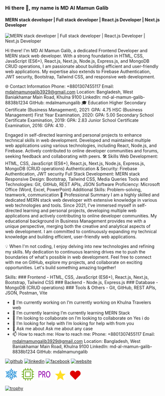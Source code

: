 ### Hi there 👋, my name is MD Al Mamun Galib
#### MERN stack developer | Full stack developer | React.js Developer | Next.js Developer
![MERN stack developer | Full stack developer | React.js Developer | Next.js Developer](https://i.ibb.co/DKt0Lc8/Yellow-Blue-Minimalist-World-Travel-Adventure-Facebook-Cover-1.png)

Hi there! I'm MD Al Mamun Galib, a dedicated Frontend Developer and MERN stack web developer. With a strong foundation in HTML, CSS, JavaScript (ES6+), React.js, Next.js,  Node.js, Express.js, and MongoDB CRUD operations, I am passionate about building efficient and user-friendly web applications. My expertise also extends to Firebase Authentication, JWT security, Bootstrap, Tailwind CSS, and responsive web development.

🌐 Contact Information Phone: +8801307455117 Email: mdalmamungalib3929@gmail.com Location: Bangladesh, West Baniakhamar Main Road, Khulna 9100 LinkedIn: md-al-mamun-galib-8838b1234 GitHub: mdalmamungalib 🎓 Education Higher Secondary Certificate (Business Management), 2021: GPA: 4.75 HSC (Business Management) First Year Examination, 2020: GPA: 5.00 Secondary School Certificate Examination, 2019: GPA: 2.83 Junior School Certificate Examination, 2016: GPA: 4.10 .

Engaged in self-directed learning and personal projects to enhance technical skills in web development.
Developed and maintained multiple web applications using various technologies, including React, Node.js, and Firebase.
Actively contributed to online developer communities and forums, seeking feedback and collaborating with peers.
🛠️ Skills
Web Development: HTML, CSS, JavaScript (ES6+), React.js, Next.js, Node.js, Express.js, MongoDB (CRUD operations)
Authentication & Security: Firebase Authentication, JWT security
Full Stack Development: MERN stack
Responsive Design: Bootstrap, Tailwind CSS, Media Queries
Tools and Technologies: Git, GitHub, REST APIs, JSON
Software Proficiency: Microsoft Office (Word, Excel, PowerPoint)
Additional Skills: Problem-solving, teamwork, communication
🚀 Professional Summary
I am a highly skilled and dedicated MERN stack web developer with extensive knowledge in various web technologies and tools. Since 2021, I've immersed myself in self-directed learning and personal projects, developing multiple web applications and actively contributing to online developer communities. My educational background in Business Management provides me with a unique perspective, merging both the creative and analytical aspects of web development. I am committed to continuously expanding my technical knowledge and building efficient, user-friendly web applications.

💡 When I'm not coding, I enjoy delving into new technologies and refining my skills. My dedication to continuous learning drives me to push the boundaries of what's possible in web development. Feel free to connect with me on GitHub, explore my projects, and collaborate on exciting opportunities. Let's build something amazing together!

Skills: ### Frontend - HTML, CSS, JavaScript (ES6+), React.js, Next.js, Bootstrap, Tailwind CSS  ### Backend - Node.js, Express.js  ### Database - MongoDB (CRUD operations)  ### Tools & Others - Git, GitHub, REST APIs, JSON, Postman, Vite

- 🔭 I’m currently working on  I’m currently working on Khulna Travelers web 
- 🌱 I’m currently learning I’m currently learning MERN Stack 
- 👯 I’m looking to collaborate on  I’m looking to collaborate on Yes i do 
- 🤔 I’m looking for help with I’m looking for help with from you 
- 💬 Ask me about Ask me about any case 
- 📫 How to reach me:  How to reach me: Phone: +8801307455117 Email: mdalmamungalib3929@gmail.com Location: Bangladesh, West Baniakhamar Main Road, Khulna 9100 LinkedIn: md-al-mamun-galib-8838b1234 GitHub: mdalmamungalib 


[<img src='https://cdn.jsdelivr.net/npm/simple-icons@3.0.1/icons/github.svg' alt='github' height='40'>](https://github.com/https://github.com/mdalmamungalib)  [<img src='https://cdn.jsdelivr.net/npm/simple-icons@3.0.1/icons/linkedin.svg' alt='linkedin' height='40'>](https://www.linkedin.com/in/https://www.linkedin.com/in/md-al-mamun-galib//)  [<img src='https://cdn.jsdelivr.net/npm/simple-icons@3.0.1/icons/facebook.svg' alt='facebook' height='40'>](https://www.facebook.com/https://www.facebook.com/profile.php?id=61555600984702)  [<img src='https://cdn.jsdelivr.net/npm/simple-icons@3.0.1/icons/icloud.svg' alt='website' height='40'>](https://galib-portfolia.web.app/)  

<a href='https://archiveprogram.github.com/'><img src='https://raw.githubusercontent.com/acervenky/animated-github-badges/master/assets/acbadge.gif' width='40' height='40'></a> <a href='https://docs.github.com/en/developers'><img src='https://raw.githubusercontent.com/acervenky/animated-github-badges/master/assets/devbadge.gif' width='40' height='40'></a> <a href='https://github.com/pricing'><img src='https://raw.githubusercontent.com/acervenky/animated-github-badges/master/assets/pro.gif' width='40' height='40'></a> <a href='https://stars.github.com/'><img src='https://raw.githubusercontent.com/acervenky/animated-github-badges/master/assets/starbadge.gif' width='35' height='35'></a> <a href='https://docs.github.com/en/github/supporting-the-open-source-community-with-github-sponsors'><img src='https://raw.githubusercontent.com/acervenky/animated-github-badges/master/assets/sponsorbadge.gif' width='35' height='35'></a> 

[![trophy](https://github-profile-trophy.vercel.app/?username=https://github.com/mdalmamungalib)](https://github.com/ryo-ma/github-profile-trophy)

